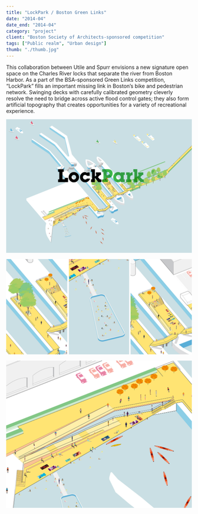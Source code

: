 ```yaml
---
title: "LockPark / Boston Green Links"
date: "2014-04"
date_end: "2014-04"
category: "project"
client: "Boston Society of Architects-sponsored competition"
tags: ["Public realm", "Urban design"]
thumb: "./thumb.jpg"
---
```

This collaboration between Utile and Spurr envisions a new signature open space on the Charles River locks that separate the river from Boston Harbor. As a part of the BSA-sponsored Green Links competition, “LockPark” fills an important missing link in Boston’s bike and pedestrian network. Swinging decks with carefully calibrated geometry cleverly resolve the need to bridge across active flood control gates; they also form artificial topography that creates opportunities for a variety of recreational experience. 

![big axo](4.Dwight-street_01_CS5-01-02.jpg)

![close-up](3.comp.jpg)

![close-up 2](2.deck-06.jpg)
